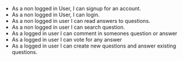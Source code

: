 <!-- As a Software Developer in Canada, I want to create an online platform that nurtures a supportive community for aspiring developers, so that I can share my mistakes and experiences, learn from others, and contribute to a space where individuals can overcome learning challenges in coding and networking by answering their queries.




As a 21-year-old aspiring software developer, I want access to a platform with questions and answers from the developers of all over the world  and design resources so that I can enhance my development skills, stay updated on industry technologies, and create projects for clients and personal satisfaction. -->

- As a non logged in User, I can signup for an account.
- As a non logged in User, I can login.
- As a non logged in user I can read answers to questions.
- As a non logged in user I can search question.
- As a logged in user I can comment in someones question or answer
- As a logged in user I can vote for any answer
- As a logged in user I can create new questions and answer existing questions.
